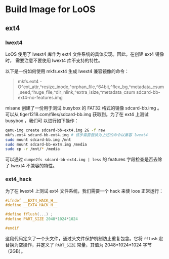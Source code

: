 # Build Image for LoOS

## ext4

### lwext4

LoOS 使用了 lwext4 库作为 ext4 文件系统的具体实现。因此，在创建 ext4 镜像时，
需要注意不要使用 lwext4 库不支持的特性。

以下是一份如何使用 mkfs.ext4 生成 lwext4 兼容镜像的命令：

> mkfs.ext4 -O^ext_attr,^resize_inode,^orphan_file,^64bit,^flex_bg,^metadata_csum_seed,^huge_file,^dir_nlink,^extra_isize,^metadata_csum sdcard-bb-ext4-no-features.img

misane 创建了一份用于测试 busybox 的 FAT32 格式的镜像 sdcard-bb.img 。可以从
tiger1218.com/files/sdcard-bb.img 获取到。为了在 ext4 上测试 busybox ，我们可
以进行如下操作：

```bash
qemu-img create sdcard-bb-ext4.img 2G -f raw
mkfs.ext4 sdcard-bb-ext4.img # 该步需要替换为上述的命令以兼容 lwext4
sudo mount sdcard-bb.img /mnt
sudo mount sdcard-bb-ext4.img /media
sudo cp -r /mnt/* /media
```

可以通过 `dumpe2fs sdcard-bb-ext4.img | less` 的 features 字段检查是否去除了
lwext4 不兼容的特性。

### ext4_hack

为了在 lwext4 上测试 ext4 文件系统，我们需要一个 hack 来使 loos 正常运行：

```c
#ifndef __EXT4_HACK_H__
#define __EXT4_HACK_H__

#define fflush(...) ;
#define PART_SIZE 2048*1024*1024

#endif
```

这段代码定义了一个头文件，通过头文件保护机制防止重复包含。它将 `fflush` 宏替换为空操作，并定义了 `PART_SIZE` 常量，其值为 2048\*1024\*1024 字节（2GB）。


